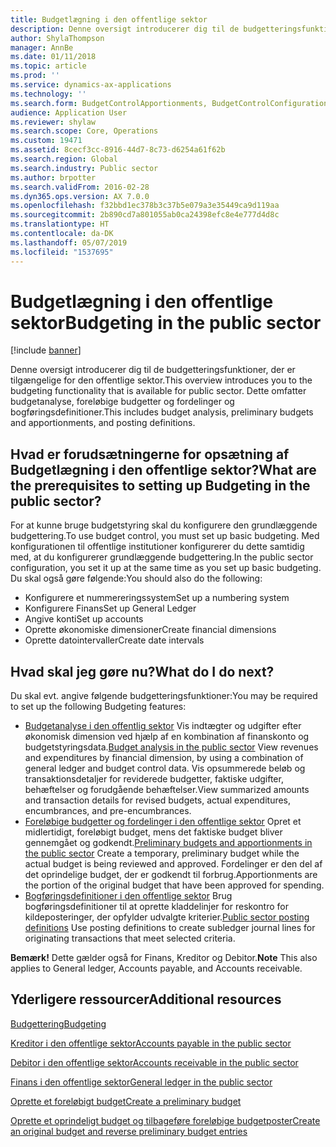 ```yaml
---
title: Budgetlægning i den offentlige sektor
description: Denne oversigt introducerer dig til de budgetteringsfunktioner, der er tilgængelige for den offentlige sektor. Dette omfatter budgetanalyse, foreløbige budgetter og fordelinger og bogføringsdefinitioner.
author: ShylaThompson
manager: AnnBe
ms.date: 01/11/2018
ms.topic: article
ms.prod: ''
ms.service: dynamics-ax-applications
ms.technology: ''
ms.search.form: BudgetControlApportionments, BudgetControlConfiguration, BudgetControlStatistics, BudgetParameters
audience: Application User
ms.reviewer: shylaw
ms.search.scope: Core, Operations
ms.custom: 19471
ms.assetid: 8cecf3cc-8916-44d7-8c73-d6254a61f62b
ms.search.region: Global
ms.search.industry: Public sector
ms.author: brpotter
ms.search.validFrom: 2016-02-28
ms.dyn365.ops.version: AX 7.0.0
ms.openlocfilehash: f32bbd1ec378b3c37b5e079a3e35449ca9d119aa
ms.sourcegitcommit: 2b890cd7a801055ab0ca24398efc8e4e777d4d8c
ms.translationtype: HT
ms.contentlocale: da-DK
ms.lasthandoff: 05/07/2019
ms.locfileid: "1537695"
---
```

# <a name="budgeting-in-the-public-sector"></a><span data-ttu-id="475bc-104">Budgetlægning i den offentlige sektor</span><span class="sxs-lookup"><span data-stu-id="475bc-104">Budgeting in the public sector</span></span>

[!include [banner](../includes/banner.md)]

<span data-ttu-id="475bc-105">Denne oversigt introducerer dig til de budgetteringsfunktioner, der er tilgængelige for den offentlige sektor.</span><span class="sxs-lookup"><span data-stu-id="475bc-105">This overview introduces you to the budgeting functionality that is available for public sector.</span></span> <span data-ttu-id="475bc-106">Dette omfatter budgetanalyse, foreløbige budgetter og fordelinger og bogføringsdefinitioner.</span><span class="sxs-lookup"><span data-stu-id="475bc-106">This includes budget analysis, preliminary budgets and apportionments, and posting definitions.</span></span>

<a name="what-are-the-prerequisites-to-setting-up-budgeting-in-the-public-sector"></a><span data-ttu-id="475bc-107">Hvad er forudsætningerne for opsætning af Budgetlægning i den offentlige sektor?</span><span class="sxs-lookup"><span data-stu-id="475bc-107">What are the prerequisites to setting up Budgeting in the public sector?</span></span>
------------------------------------------------------------------------

<span data-ttu-id="475bc-108">For at kunne bruge budgetstyring skal du konfigurere den grundlæggende budgettering.</span><span class="sxs-lookup"><span data-stu-id="475bc-108">To use budget control, you must set up basic budgeting.</span></span> <span data-ttu-id="475bc-109">Med konfigurationen til offentlige institutioner konfigurerer du dette samtidig med, at du konfigurerer grundlæggende budgettering.</span><span class="sxs-lookup"><span data-stu-id="475bc-109">In the public sector configuration, you set it up at the same time as you set up basic budgeting.</span></span> <span data-ttu-id="475bc-110">Du skal også gøre følgende:</span><span class="sxs-lookup"><span data-stu-id="475bc-110">You should also do the following:</span></span>

-   <span data-ttu-id="475bc-111">Konfigurere et nummereringssystem</span><span class="sxs-lookup"><span data-stu-id="475bc-111">Set up a numbering system</span></span>
-   <span data-ttu-id="475bc-112">Konfigurere Finans</span><span class="sxs-lookup"><span data-stu-id="475bc-112">Set up General Ledger</span></span>
-   <span data-ttu-id="475bc-113">Angive konti</span><span class="sxs-lookup"><span data-stu-id="475bc-113">Set up accounts</span></span>
-   <span data-ttu-id="475bc-114">Oprette økonomiske dimensioner</span><span class="sxs-lookup"><span data-stu-id="475bc-114">Create financial dimensions</span></span>
-   <span data-ttu-id="475bc-115">Oprette datointervaller</span><span class="sxs-lookup"><span data-stu-id="475bc-115">Create date intervals</span></span>

## <a name="what-do-i-do-next"></a><span data-ttu-id="475bc-116">Hvad skal jeg gøre nu?</span><span class="sxs-lookup"><span data-stu-id="475bc-116">What do I do next?</span></span>
<span data-ttu-id="475bc-117">Du skal evt. angive følgende budgetteringsfunktioner:</span><span class="sxs-lookup"><span data-stu-id="475bc-117">You may be required to set up the following Budgeting features:</span></span>

-   <span data-ttu-id="475bc-118">[Budgetanalyse i den offentlig sektor](budget-analysis-public-sector.md) Vis indtægter og udgifter efter økonomisk dimension ved hjælp af en kombination af finanskonto og budgetstyringsdata.</span><span class="sxs-lookup"><span data-stu-id="475bc-118">[Budget analysis in the public sector](budget-analysis-public-sector.md) View revenues and expenditures by financial dimension, by using a combination of general ledger and budget control data.</span></span> <span data-ttu-id="475bc-119">Vis opsummerede beløb og transaktionsdetaljer for reviderede budgetter, faktiske udgifter, behæftelser og forudgående behæftelser.</span><span class="sxs-lookup"><span data-stu-id="475bc-119">View summarized amounts and transaction details for revised budgets, actual expenditures, encumbrances, and pre-encumbrances.</span></span>
-   <span data-ttu-id="475bc-120">[Foreløbige budgetter og fordelinger i den offentlige sektor](preliminary-budgets-apportionments-public-sector.md) Opret et midlertidigt, foreløbigt budget, mens det faktiske budget bliver gennemgået og godkendt.</span><span class="sxs-lookup"><span data-stu-id="475bc-120">[Preliminary budgets and apportionments in the public sector](preliminary-budgets-apportionments-public-sector.md) Create a temporary, preliminary budget while the actual budget is being reviewed and approved.</span></span> <span data-ttu-id="475bc-121">Fordelinger er den del af det oprindelige budget, der er godkendt til forbrug.</span><span class="sxs-lookup"><span data-stu-id="475bc-121">Apportionments are the portion of the original budget that have been approved for spending.</span></span>
-   <span data-ttu-id="475bc-122">[Bogføringsdefinitioner i den offentlige sektor](posting-definitions-public-sector.md) Brug bogføringsdefinitioner til at oprette kladdelinjer for reskontro for kildeposteringer, der opfylder udvalgte kriterier.</span><span class="sxs-lookup"><span data-stu-id="475bc-122">[Public sector posting definitions](posting-definitions-public-sector.md) Use posting definitions to create subledger journal lines for originating transactions that meet selected criteria.</span></span>

<span data-ttu-id="475bc-123">**Bemærk!** Dette gælder også for Finans, Kreditor og Debitor.</span><span class="sxs-lookup"><span data-stu-id="475bc-123">**Note** This also applies to General ledger, Accounts payable, and Accounts receivable.</span></span>

<a name="additional-resources"></a><span data-ttu-id="475bc-124">Yderligere ressourcer</span><span class="sxs-lookup"><span data-stu-id="475bc-124">Additional resources</span></span>
--------

[<span data-ttu-id="475bc-125">Budgettering</span><span class="sxs-lookup"><span data-stu-id="475bc-125">Budgeting</span></span>](../budgeting/budgeting-overview.md)

[<span data-ttu-id="475bc-126">Kreditor i den offentlige sektor</span><span class="sxs-lookup"><span data-stu-id="475bc-126">Accounts payable in the public sector</span></span>](accounts-payable-public-sector.md)

[<span data-ttu-id="475bc-127">Debitor i den offentlige sektor</span><span class="sxs-lookup"><span data-stu-id="475bc-127">Accounts receivable in the public sector</span></span>](accounts-receivable-public-sector.md)

[<span data-ttu-id="475bc-128">Finans i den offentlige sektor</span><span class="sxs-lookup"><span data-stu-id="475bc-128">General ledger in the public sector</span></span>](general-ledger-public-sector.md)

[<span data-ttu-id="475bc-129">Oprette et foreløbigt budget</span><span class="sxs-lookup"><span data-stu-id="475bc-129">Create a preliminary budget</span></span>](tasks/create-preliminary-budget-public-sector.md)

[<span data-ttu-id="475bc-130">Oprette et oprindeligt budget og tilbageføre foreløbige budgetposter</span><span class="sxs-lookup"><span data-stu-id="475bc-130">Create an original budget and reverse preliminary budget entries</span></span>](tasks/create-original-budget.md)



